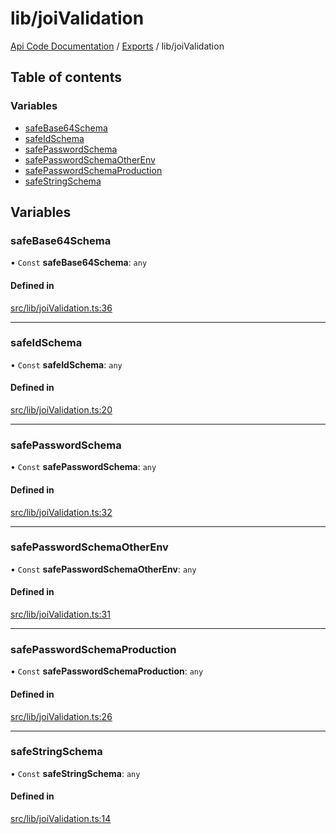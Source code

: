 # lib/joiValidation
 
[Api Code Documentation](../README.md) / [Exports](../modules.md) / lib/joiValidation

## Table of contents

### Variables

- [safeBase64Schema](lib_joiValidation.md#safebase64schema)
- [safeIdSchema](lib_joiValidation.md#safeidschema)
- [safePasswordSchema](lib_joiValidation.md#safepasswordschema)
- [safePasswordSchemaOtherEnv](lib_joiValidation.md#safepasswordschemaotherenv)
- [safePasswordSchemaProduction](lib_joiValidation.md#safepasswordschemaproduction)
- [safeStringSchema](lib_joiValidation.md#safestringschema)

## Variables

### safeBase64Schema

• `Const` **safeBase64Schema**: `any`

#### Defined in

[src/lib/joiValidation.ts:36](https://github.com/openkfw/TruBudget/blob/e3c318d/api/src/lib/joiValidation.ts#L36)

___

### safeIdSchema

• `Const` **safeIdSchema**: `any`

#### Defined in

[src/lib/joiValidation.ts:20](https://github.com/openkfw/TruBudget/blob/e3c318d/api/src/lib/joiValidation.ts#L20)

___

### safePasswordSchema

• `Const` **safePasswordSchema**: `any`

#### Defined in

[src/lib/joiValidation.ts:32](https://github.com/openkfw/TruBudget/blob/e3c318d/api/src/lib/joiValidation.ts#L32)

___

### safePasswordSchemaOtherEnv

• `Const` **safePasswordSchemaOtherEnv**: `any`

#### Defined in

[src/lib/joiValidation.ts:31](https://github.com/openkfw/TruBudget/blob/e3c318d/api/src/lib/joiValidation.ts#L31)

___

### safePasswordSchemaProduction

• `Const` **safePasswordSchemaProduction**: `any`

#### Defined in

[src/lib/joiValidation.ts:26](https://github.com/openkfw/TruBudget/blob/e3c318d/api/src/lib/joiValidation.ts#L26)

___

### safeStringSchema

• `Const` **safeStringSchema**: `any`

#### Defined in

[src/lib/joiValidation.ts:14](https://github.com/openkfw/TruBudget/blob/e3c318d/api/src/lib/joiValidation.ts#L14)
